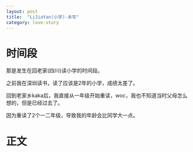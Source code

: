 ```yaml
---
layout: post
title:  "LiJiaYan(小学)-未写"
category: love-story
---
```




# 时间段

那是发生在回老家(四川)读小学的时间段。

之前我在深圳读书，读了应该是2年的小学，成绩太差了。

回到老家乡kaka后，我直接从一年级开始重读，woc，我也不知道当时父母怎么想的，但是已经过去了。

因为重读了2个一二年级，导致我的年龄会比同学大一点。



# 正文

